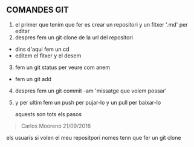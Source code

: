 ## COMANDES GIT

1. el primer que tenim que fer es crear un repositori y un fitxer '.md' per editar
2. despres fem un git clone de la url del repositori
* dins d'aqui fem un cd <nom del repositori>
* editem el fitxer y el desem
3. fem un git status per veure com anem
+ fem un git add <nom del fitxer>
4. despres fem un git commit -am 'missatge que volem possar'
5. y per ultim fem un push per pujar-lo y un pull per baixar-lo

    aquests son tots els pasos
    
> Carlos Mooreno
> 21/09/2016

els usuaris si volen el meu repositpori nomes tenn que fer un git clone

